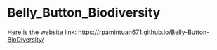 # Belly_Button_Biodiversity
Here is the website link: https://rpamintuan671.github.io/Belly-Button-BioDiversity/
